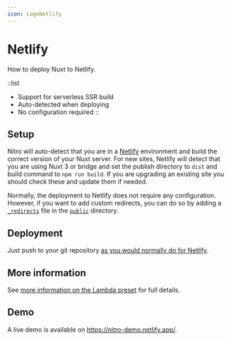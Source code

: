 ```yaml
---
icon: LogoNetlify
---
```


# Netlify

How to deploy Nuxt to Netlify.

::list

- Support for serverless SSR build
- Auto-detected when deploying
- No configuration required
::

## Setup

Nitro will auto-detect that you are in a [Netlify](https://www.netlify.com) environment and build the correct version of your Nuxt server. For new sites, Netlify will detect that you are using Nuxt 3 or bridge and set the publish directory to `dist` and build command to `npm run build`. If you are upgrading an existing site you should check these and update them if needed.

Normally, the deployment to Netlify does not require any configuration.
However, if you want to add custom redirects, you can do so by adding a [`_redirects`](https://docs.netlify.com/routing/redirects/#syntax-for-the-redirects-file) file in the [`public`](/api-reference/directory-structure/public) directory.

## Deployment

Just push to your git repository [as you would normally do for Netlify](https://docs.netlify.com/configure-builds/get-started/).

## More information

See [more information on the Lambda preset](/guide/deployment/presets/lambda) for full details.

## Demo

A live demo is available on <https://nitro-demo.netlify.app/>.
